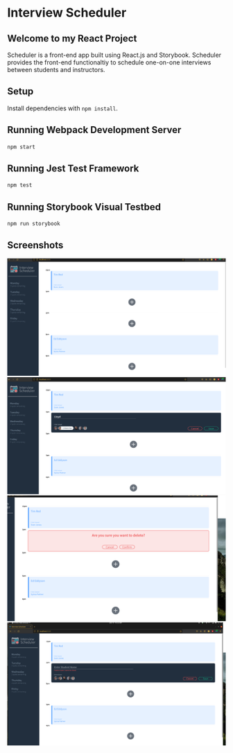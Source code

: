 # Interview Scheduler

## Welcome to my React Project

Scheduler is a front-end app built using React.js and Storybook. Scheduler provides the front-end functionaltiy to schedule one-on-one interviews between students and instructors.

## Setup

Install dependencies with `npm install`.

## Running Webpack Development Server

```sh
npm start
```

## Running Jest Test Framework

```sh
npm test
```

## Running Storybook Visual Testbed

```sh
npm run storybook
```

## Screenshots

![](public/images/sceen1.png)
![](public/images/screen2.png)
![](public/images/screen3.png)
![](public/images/screen4.png)
